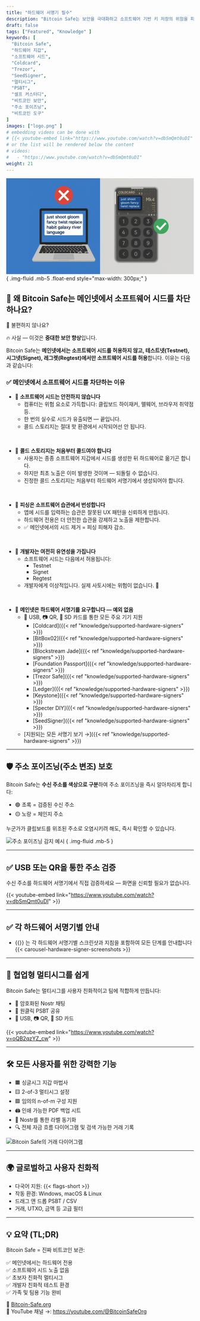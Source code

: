 ```yaml
---
title: "하드웨어 서명기 필수"
description: "Bitcoin Safe는 보안을 극대화하고 소프트웨어 기반 키 저장의 위험을 피하기 위해 메인넷에서 하드웨어 전용 시드만 허용합니다. 그 이유는 다음과 같습니다."
draft: false
tags: ["Featured", "Knowledge" ]
keywords: [
  "Bitcoin Safe",
  "하드웨어 지갑",
  "소프트웨어 시드",
  "Coldcard",
  "Trezor",
  "SeedSigner",
  "멀티시그",
  "PSBT",
  "셀프 커스터디",
  "비트코인 보안",
  "주소 포이즈닝",
  "비트코인 도구"
]
images: ["logo.png" ]
# embedding videos can be done with 
# {{< youtube-embed link="https://www.youtube.com/watch?v=dbSmQmt0uDI" >}}
# or the list will be rendered below the content
# videos:
#   - "https://www.youtube.com/watch?v=dbSmQmt0uDI"
weight: 21
---
```



![](logo.png)
{ .img-fluid .mb-5 .float-end style="max-width: 300px;" }

## 🚫 왜 Bitcoin Safe는 메인넷에서 소프트웨어 시드를 차단하나요?

🤔 불편하지 않나요?

🔥 사실 — 이것은 **중대한 보안 향상**입니다.

Bitcoin Safe는 **메인넷에서는 소프트웨어 시드를 허용하지 않고, 테스트넷(Testnet), 시그넷(Signet), 레그렛(Regtest)에서만 소프트웨어 시드를 허용**합니다. 이유는 다음과 같습니다:

### ✅ 메인넷에서 소프트웨어 시드를 차단하는 이유

- 🧠 **소프트웨어 시드는 안전하지 않습니다**
  - 컴퓨터는 위험 요소로 가득합니다: 클립보드 하이재커, 맬웨어, 브라우저 취약점 등.
  - 한 번의 실수로 시드가 유출되면 — 끝입니다.
  - 콜드 스토리지는 절대 핫 환경에서 시작되어선 안 됩니다.

</br>

- 🧊 **콜드 스토리지는 처음부터 콜드여야 합니다**
  - 사용자는 종종 소프트웨어 지갑에서 시드를 생성한 뒤 하드웨어로 옮기곤 합니다.
  - 하지만 최초 노출은 이미 발생한 것이며 — 되돌릴 수 없습니다.
  - 진정한 콜드 스토리지는 처음부터 하드웨어 서명기에서 생성되어야 합니다.

</br>

- 🎣 **피싱은 소프트웨어 습관에서 번성합니다**
  - 앱에 시드를 입력하는 습관은 잘못된 UX 패턴을 신뢰하게 만듭니다.
  - 하드웨어 전용은 더 안전한 습관을 강제하고 노출을 제한합니다.
  - ✅ 메인넷에서의 시드 제거 = 피싱 피해자 감소.

</br>

- 🧪 **개발자는 여전히 유연성을 가집니다**
  - 소프트웨어 시드는 다음에서 허용됩니다:
    - Testnet
    - Signet
    - Regtest
  - 개발자에게 이상적입니다. 실제 사토시에는 위험이 없습니다. 🧡



</br>


- 🔐 **메인넷은 하드웨어 서명기를 요구합니다 — 예외 없음**
  - 🔌 USB, 📷 QR, 💾 SD 카드를 통한 모든 주요 기기 지원
    - [Coldcard]({{< ref "knowledge/supported-hardware-signers" >}})
    - [BitBox02]({{< ref "knowledge/supported-hardware-signers" >}})
    - [Blockstream Jade]({{< ref "knowledge/supported-hardware-signers" >}})
    - [Foundation Passport]({{< ref "knowledge/supported-hardware-signers" >}})
    - [Trezor Safe]({{< ref "knowledge/supported-hardware-signers" >}})
    - [Ledger]({{< ref "knowledge/supported-hardware-signers" >}})
    - [Keystone]({{< ref "knowledge/supported-hardware-signers" >}})
    - [Specter DIY]({{< ref "knowledge/supported-hardware-signers" >}})
    - [SeedSigner]({{< ref "knowledge/supported-hardware-signers" >}})
  - [지원되는 모든 서명기 보기 →]({{< ref "knowledge/supported-hardware-signers" >}})


---

## 🛡️ 주소 포이즈닝(주소 변조) 보호

Bitcoin Safe는 **수신 주소를 색상으로 구분**하여 주소 포이즈닝을 즉시 알아차리게 합니다:

- 🟢 초록 = 검증된 수신 주소  
- 🟡 노랑 = 체인지 주소  

누군가가 클립보드를 위조된 주소로 오염시키려 해도, 즉시 확인할 수 있습니다.

![주소 포이즈닝 감지 예시](https://i.postimg.cc/Pr4QwkgZ/431986530-187e3dbc-05f5-4386-8f80-f15eb2170fb1.png)
{ .img-fluid .mb-5 }

---

## ✅ USB 또는 QR을 통한 주소 검증

수신 주소를 하드웨어 서명기에서 직접 검증하세요 — 화면을 신뢰할 필요가 없습니다.

{{< youtube-embed link="https://www.youtube.com/watch?v=dbSmQmt0uDI" >}}

---



## ✅ 각 하드웨어 서명기별 안내

- {{<text-name-with-logo>}} 는 각 하드웨어 서명기별 스크린샷과 지침을 포함하여 모든 단계를 안내합니다 
    <div style="max-width: 500px;  width: 100%;">
        {{< carousel-hardware-signer-screenshots >}}
    </div>

   
---



## 🤝 협업형 멀티시그를 쉽게

Bitcoin Safe는 멀티시그를 사용자 친화적이고 팀에 적합하게 만듭니다:

- 🔐 암호화된 Nostr 채팅  
- 🔁 원클릭 PSBT 공유  
- 🔌 USB, 📷 QR, 💾 SD 카드

{{< youtube-embed link="https://www.youtube.com/watch?v=oQB2qzYZ_cw" >}}

---

## 🛠️ 모든 사용자를 위한 강력한 기능

- 🟧 싱글시그 지갑 마법사  
- 🟨 2-of-3 멀티시그 설정  
- 🟩 임의의 n-of-m 구성 지원  
- 🖨️ 인쇄 가능한 PDF 백업 시트  
- 🔁 Nostr를 통한 라벨 동기화  
- 🔍 전체 자금 흐름 다이어그램 및 검색 가능한 거래 기록

![Bitcoin Safe의 거래 다이어그램](/images/bitcoin-safe-diagram-overview.png)

---

## 🌍 글로벌하고 사용자 친화적

- 다국어 지원: {{< flags-short >}}
- 작동 환경: Windows, macOS & Linux  
- 드래그 앤 드롭 PSBT / CSV  
- 거래, UTXO, 금액 등 고급 필터

---

## 💡 요약 (TL;DR)

Bitcoin Safe = 진짜 비트코인 보관:

✅ 메인넷에서는 하드웨어 전용  
✅ 소프트웨어 시드 노출 없음  
✅ 초보자 친화적 멀티시그  
✅ 개발자 친화적 테스트 환경  
✅ 가족 및 팀용 기능 완비  

🔗 [Bitcoin-Safe.org](https://Bitcoin-Safe.org)  
🎥 YouTube 채널 →: https://youtube.com/@BitcoinSafeOrg